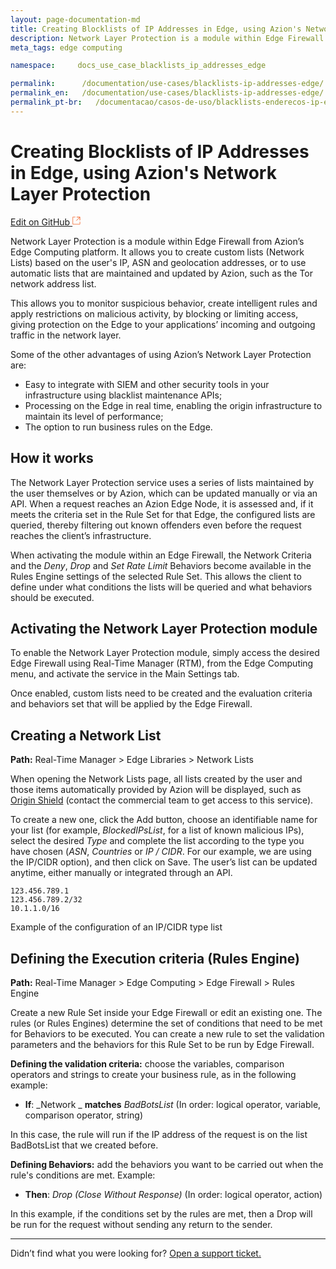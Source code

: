 ```yaml
---
layout: page-documentation-md
title: Creating Blocklists of IP Addresses in Edge, using Azion's Network Layer Protection
description: Network Layer Protection is a module within Edge Firewall from Azion’s Edge Computing platform.
meta_tags: edge computing

namespace:     docs_use_case_blacklists_ip_addresses_edge

permalink:      /documentation/use-cases/blacklists-ip-addresses-edge/
permalink_en:   /documentation/use-cases/blacklists-ip-addresses-edge/
permalink_pt-br:   /documentacao/casos-de-uso/blacklists-enderecos-ip-edge/
---
```

# Creating Blocklists of IP Addresses in Edge, using Azion's Network Layer Protection

[Edit on GitHub <svg width="14" height="14" xmlns="http://www.w3.org/2000/svg"><g fill="none" stroke="#F3652B"><path d="M4.81.71H.672v11.43H12.1V8.001" stroke-width=".8"/><path d="M6.87.786h5.155V5.94M6.31 6.5L12.026.786"/></g></svg>](https://github.com/aziontech/docs_en/edit/master/use-cases/blacklists-ip-addresses-edge/2021-01-14-index.md)

Network Layer Protection is a module within Edge Firewall from Azion’s Edge Computing platform. It allows you to create custom lists (Network Lists) based on the user's IP, ASN and geolocation addresses, or to use automatic lists that are maintained and updated by Azion, such as the Tor network address list. 

This allows you to monitor suspicious behavior, create intelligent rules and apply restrictions on malicious activity, by blocking or limiting access, giving protection on the Edge to your applications’ incoming and outgoing traffic in the network layer. 

Some of the other advantages of using Azion’s Network Layer Protection are:

* Easy to integrate with SIEM and other security tools in your infrastructure using blacklist maintenance APIs;
* Processing on the Edge in real time, enabling the origin infrastructure to maintain its level of performance;
* The option to run business rules on the Edge.

## How it works

The Network Layer Protection service uses a series of lists maintained by the user themselves or by Azion, which can be updated manually or via an API. When a request reaches an Azion Edge Node, it is assessed and, if it meets the criteria set in the Rule Set for that Edge, the configured lists are queried, thereby filtering out known offenders even before the request reaches the client’s infrastructure.

When activating the module within an Edge Firewall, the Network Criteria and the *Deny*, *Drop* and *Set Rate Limit* Behaviors become available in the Rules Engine settings of the selected Rule Set. This allows the client to define under what conditions the lists will be queried and what behaviors should be executed.

## Activating the Network Layer Protection module

To enable the Network Layer Protection module, simply access the desired Edge Firewall using Real-Time Manager (RTM), from the Edge Computing menu, and activate the service in the Main Settings tab.

Once enabled, custom lists need to be created and the evaluation criteria and behaviors set that will be applied by the Edge Firewall. 

## Creating a Network List

**Path:** Real-Time Manager > Edge Libraries > Network Lists

When opening the Network Lists page, all lists created by the user and those items automatically provided by Azion will be displayed, such as [Origin Shield](https://www.azion.com/en/documentation/products/network-layer-protection/#origin-shield) (contact the commercial team to get access to this service). 

To create a new one, click the Add button, choose an identifiable name for your list (for example, *BlockedIPsList*, for a list of known malicious IPs), select the desired *Type* and complete the list according to the type you have chosen (*ASN*, *Countries* or *IP / CIDR*. For our example, we are using the IP/CIDR option), and then click on Save. The user’s list can be updated anytime, either manually or integrated through an API. 

~~~
123.456.789.1
123.456.789.2/32
10.1.1.0/16
~~~
Example of the configuration of an IP/CIDR type list

## Defining the Execution criteria (Rules Engine)

**Path:** Real-Time Manager > Edge Computing > Edge Firewall > Rules Engine

Create a new Rule Set inside your Edge Firewall or edit an existing one. The rules (or Rules Engines) determine the set of conditions that need to be met for Behaviors to be executed. You can create a new rule to set the validation parameters and the behaviors for this Rule Set to be run by Edge Firewall.

**Defining the validation criteria:** choose the variables, comparison operators and strings to create your business rule, as in the following example:

* **If**: _Network _ **matches** *BadBotsList*
(In order: logical operator, variable, comparison operator, string)

In this case, the rule will run if the IP address of the request is on the list BadBotsList that we created before.

**Defining Behaviors:** add the behaviors you want to be carried out when the rule's conditions are met. Example:

* **Then**: *Drop (Close Without Response)*
(In order: logical operator, action)

In this example, if the conditions set by the rules are met, then a Drop will be run for the request without sending any return to the sender.

---

Didn’t find what you were looking for? [Open a support ticket.](https://tickets.azion.com/)

